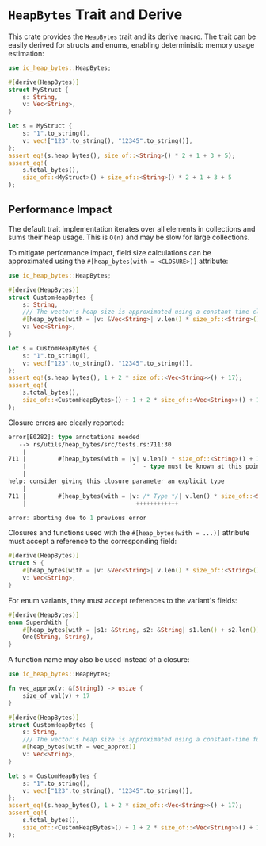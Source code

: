 `HeapBytes` Trait and Derive
============================

This crate provides the `HeapBytes` trait and its derive macro.
The trait can be easily derived for structs and enums,
enabling deterministic memory usage estimation:

```rust
use ic_heap_bytes::HeapBytes;

#[derive(HeapBytes)]
struct MyStruct {
    s: String,
    v: Vec<String>,
}

let s = MyStruct {
    s: "1".to_string(),
    v: vec!["123".to_string(), "12345".to_string()],
};
assert_eq!(s.heap_bytes(), size_of::<String>() * 2 + 1 + 3 + 5);
assert_eq!(
    s.total_bytes(),
    size_of::<MyStruct>() + size_of::<String>() * 2 + 1 + 3 + 5
);
```

Performance Impact
------------------

The default trait implementation iterates over all elements in collections
and sums their heap usage. This is `O(n)` and may be slow for large collections.

To mitigate performance impact, field size calculations can be
approximated using the `#[heap_bytes(with = <CLOSURE>)]` attribute:

```rust
use ic_heap_bytes::HeapBytes;

#[derive(HeapBytes)]
struct CustomHeapBytes {
    s: String,
    /// The vector's heap size is approximated using a constant-time closure.
    #[heap_bytes(with = |v: &Vec<String>| v.len() * size_of::<String>() + 17)]
    v: Vec<String>,
}

let s = CustomHeapBytes {
    s: "1".to_string(),
    v: vec!["123".to_string(), "12345".to_string()],
};
assert_eq!(s.heap_bytes(), 1 + 2 * size_of::<Vec<String>>() + 17);
assert_eq!(
    s.total_bytes(),
    size_of::<CustomHeapBytes>() + 1 + 2 * size_of::<Vec<String>>() + 17
);
```

Closure errors are clearly reported:

```rust
error[E0282]: type annotations needed
   --> rs/utils/heap_bytes/src/tests.rs:711:30
    |
711 |         #[heap_bytes(with = |v| v.len() * size_of::<String>() + 17)]
    |                              ^  - type must be known at this point
    |
help: consider giving this closure parameter an explicit type
    |
711 |         #[heap_bytes(with = |v: /* Type */| v.len() * size_of::<String>() + 17)]
    |                               ++++++++++++

error: aborting due to 1 previous error
```

Closures and functions used with the `#[heap_bytes(with = ...)]` attribute
must accept a reference to the corresponding field:

```rust
#[derive(HeapBytes)]
struct S {
    #[heap_bytes(with = |v: &Vec<String>| v.len() * size_of::<String>())]
    v: Vec<String>,
}
```

For enum variants, they must accept references to the variant's fields:

```rust
#[derive(HeapBytes)]
enum SuperdWith {
    #[heap_bytes(with = |s1: &String, s2: &String| s1.len() + s2.len())]
    One(String, String),
}
```

A function name may also be used instead of a closure:

```rust
use ic_heap_bytes::HeapBytes;

fn vec_approx(v: &[String]) -> usize {
    size_of_val(v) + 17
}

#[derive(HeapBytes)]
struct CustomHeapBytes {
    s: String,
    /// The vector's heap size is approximated using a constant-time function.
    #[heap_bytes(with = vec_approx)]
    v: Vec<String>,
}

let s = CustomHeapBytes {
    s: "1".to_string(),
    v: vec!["123".to_string(), "12345".to_string()],
};
assert_eq!(s.heap_bytes(), 1 + 2 * size_of::<Vec<String>>() + 17);
assert_eq!(
    s.total_bytes(),
    size_of::<CustomHeapBytes>() + 1 + 2 * size_of::<Vec<String>>() + 17
);
```
